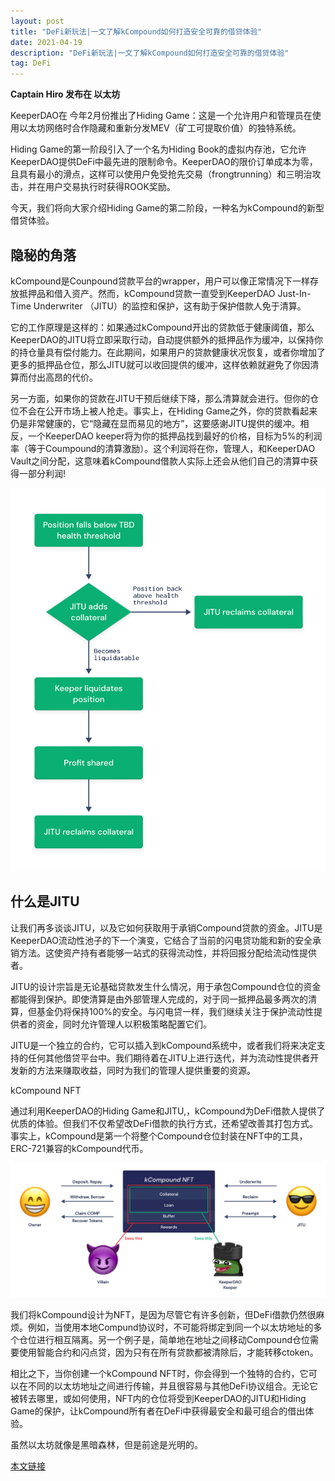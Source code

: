 ```yaml
---
layout: post
title: "DeFi新玩法|一文了解kCompound如何打造安全可靠的借贷体验"
date: 2021-04-19
description: "DeFi新玩法|一文了解kCompound如何打造安全可靠的借贷体验"
tag: DeFi
---   
```


__Captain Hiro 发布在 以太坊__

KeeperDAO在 今年2月份推出了Hiding Game：这是一个允许用户和管理员在使用以太坊网络时合作隐藏和重新分发MEV（矿工可提取价值）的独特系统。

Hiding Game的第一阶段引入了一个名为Hiding Book的虚拟内存池，它允许KeeperDAO提供DeFi中最先进的限制命令。KeeperDAO的限价订单成本为零，且具有最小的滑点，这样可以使用户免受抢先交易（frongtrunning）和三明治攻击，并在用户交易执行时获得ROOK奖励。

今天，我们将向大家介绍Hiding Game的第二阶段，一种名为kCompound的新型借贷体验。



## 隐秘的角落


kCompound是Counpound贷款平台的wrapper，用户可以像正常情况下一样存放抵押品和借入资产。然而，kCompound贷款一直受到KeeperDAO Just-In-Time Underwriter （JITU）的监控和保护，这有助于保护借款人免于清算。

它的工作原理是这样的：如果通过kCompound开出的贷款低于健康阈值，那么KeeperDAO的JITU将立即采取行动，自动提供额外的抵押品作为缓冲，以保持你的持仓量具有偿付能力。在此期间，如果用户的贷款健康状况恢复，或者你增加了更多的抵押品仓位，那么JITU就可以收回提供的缓冲，这样依赖就避免了你因清算而付出高昂的代价。

另一方面，如果你的贷款在JITU干预后继续下降，那么清算就会进行。但你的仓位不会在公开市场上被人抢走。事实上，在Hiding Game之外，你的贷款看起来仍是非常健康的，它“隐藏在显而易见的地方”，这要感谢JITU提供的缓冲。相反，一个KeeperDAO keeper将为你的抵押品找到最好的价格，目标为5%的利润率（等于Coumpound的清算激励）。这个利润将在你，管理人，和KeeperDAO Vault之间分配，这意味着kCompound借款人实际上还会从他们自己的清算中获得一部分利润!

![](/images/posts/defi/0420.01.jpg)

## 什么是JITU


让我们再多谈谈JITU，以及它如何获取用于承销Compound贷款的资金。JITU是KeeperDAO流动性池子的下一个演变，它结合了当前的闪电贷功能和新的安全承销方法。这使资产持有者能够一站式的获得流动性，并将回报分配给流动性提供者。

JITU的设计宗旨是无论基础贷款发生什么情况，用于承包Compound仓位的资金都能得到保护。即使清算是由外部管理人完成的，对于同一抵押品最多两次的清算，但基金仍将保持100%的安全。与闪电贷一样，我们继续关注于保护流动性提供者的资金，同时允许管理人以积极策略配置它们。

JITU是一个独立的合约，它可以插入到kCompound系统中，或者我们将来决定支持的任何其他借贷平台中。我们期待着在JITU上进行迭代，并为流动性提供者开发新的方法来赚取收益，同时为我们的管理人提供重要的资源。



kCompound NFT


通过利用KeeperDAO的Hiding Game和JITU,，kCompound为DeFi借款人提供了优质的体验。但我们不仅希望改DeFi借款的执行方式，还希望改善其打包方式。事实上，kCompound是第一个将整个Compound仓位封装在NFT中的工具，ERC-721兼容的kCompound代币。

![](/images/posts/defi/0420.02.jpg)

我们将kCompound设计为NFT，是因为尽管它有许多创新，但DeFi借款仍然很麻烦。例如，当使用本地Compund协议时，不可能将绑定到同一个以太坊地址的多个仓位进行相互隔离。另一个例子是，简单地在地址之间移动Compound仓位需要使用智能合约和闪点贷，因为只有在所有贷款都被清除后，才能转移ctoken。

相比之下，当你创建一个kCompound NFT时，你会得到一个独特的合约，它可以在不同的以太坊地址之间进行传输，并且很容易与其他DeFi协议组合。无论它被转去哪里，或如何使用，NFT内的仓位将受到KeeperDAO的JITU和Hiding Game的保护，让kCompound所有者在DeFi中获得最安全和最可组合的借出体验。

虽然以太坊就像是黑暗森林，但是前途是光明的。

[本文链接](https://www.8btc.com/article/6623794)
